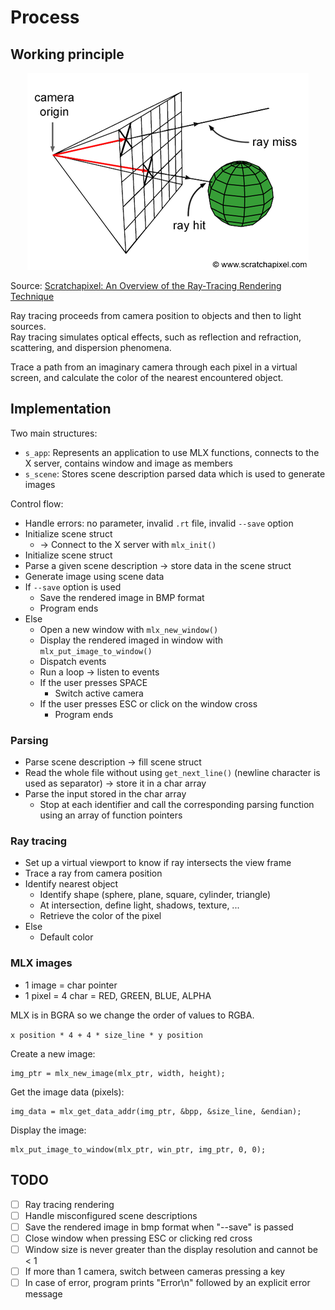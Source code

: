 # Process

## Working principle

<p align="center">
  <img src="assets/rt-setup2.png" alt="rt-setup2" />
</p>

Source: [Scratchapixel: An Overview of the Ray-Tracing Rendering Technique](https://www.scratchapixel.com/lessons/3d-basic-rendering/ray-tracing-overview)

Ray tracing proceeds from camera position to objects and then to light sources.  
Ray tracing simulates optical effects, such as reflection and refraction, scattering, and dispersion phenomena.

Trace a path from an imaginary camera through each pixel in a virtual screen, and calculate the color of the nearest encountered object.

## Implementation

Two main structures:

- `s_app`: Represents an application to use MLX functions, connects to the X server, contains window and image as members
- `s_scene`: Stores scene description parsed data which is used to generate images

Control flow:

- Handle errors: no parameter, invalid `.rt` file, invalid `--save` option
- Initialize scene struct
  - -> Connect to the X server with `mlx_init()`
- Initialize scene struct
- Parse a given scene description -> store data in the scene struct
- Generate image using scene data
- If `--save` option is used
  - Save the rendered image in BMP format
  - Program ends
- Else
  - Open a new window with `mlx_new_window()`
  - Display the rendered imaged in window with `mlx_put_image_to_window()`
  - Dispatch events
  - Run a loop -> listen to events
  - If the user presses SPACE
    - Switch active camera
  - If the user presses ESC or click on the window cross
    - Program ends

### Parsing

- Parse scene description -> fill scene struct
- Read the whole file without using `get_next_line()` (newline character is used as separator) -> store it in a char array
- Parse the input stored in the char array
  - Stop at each identifier and call the corresponding parsing function using an array of function pointers

### Ray tracing

- Set up a virtual viewport to know if ray intersects the view frame
- Trace a ray from camera position
- Identify nearest object
  - Identify shape (sphere, plane, square, cylinder, triangle)
  - At intersection, define light, shadows, texture, ...
  - Retrieve the color of the pixel
- Else
  - Default color

### MLX images

- 1 image = char pointer
- 1 pixel = 4 char = RED, GREEN, BLUE, ALPHA

MLX is in BGRA so we change the order of values to RGBA.

`x position * 4 + 4 * size_line * y position`

Create a new image:
```
img_ptr = mlx_new_image(mlx_ptr, width, height);
```

Get the image data (pixels):
```
img_data = mlx_get_data_addr(img_ptr, &bpp, &size_line, &endian);
```

Display the image:
```
mlx_put_image_to_window(mlx_ptr, win_ptr, img_ptr, 0, 0);
```

## TODO

- [ ] Ray tracing rendering
- [ ] Handle misconfigured scene descriptions
- [ ] Save the rendered image in bmp format when "--save" is passed
- [ ] Close window when pressing ESC or clicking red cross
- [ ] Window size is never greater than the display resolution and cannot be < 1
- [ ] If more than 1 camera, switch between cameras pressing a key
- [ ] In case of error, program prints "Error\n" followed by an explicit error message
